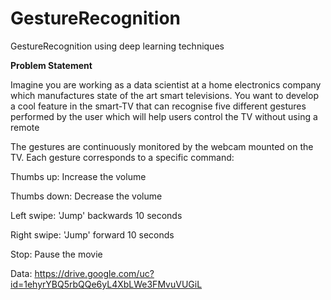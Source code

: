# GestureRecognition
GestureRecognition using deep learning techniques

**Problem Statement**

Imagine you are working as a data scientist at a home electronics company which manufactures state of the art smart televisions. You want to develop a cool feature in the smart-TV that can recognise five different gestures performed by the user which will help users control the TV without using a remote

The gestures are continuously monitored by the webcam mounted on the TV. Each gesture corresponds to a specific command:

Thumbs up:  Increase the volume

Thumbs down: Decrease the volume

Left swipe: 'Jump' backwards 10 seconds

Right swipe: 'Jump' forward 10 seconds

Stop: Pause the movie


Data:
https://drive.google.com/uc?id=1ehyrYBQ5rbQQe6yL4XbLWe3FMvuVUGiL

